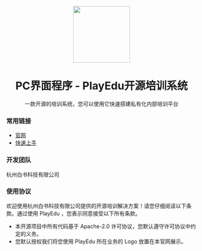 <p align="center">
<img src="https://playedu.xyz/images/index/logo-big.png?v=2023032901" width="150"/>
</p>

<h1 align="center">PC界面程序 - PlayEdu开源培训系统</h1>
<p align="center">一款开源的培训系统，您可以使用它快速搭建私有化内部培训平台</p>

### 常用链接

+ [官网](https://playedu.xyz)
+ [快速上手](https://playedu.xyz/docs/docs/category/pc%E7%95%8C%E9%9D%A2%E7%A8%8B%E5%BA%8F%E5%AE%89%E8%A3%85)

### 开发团队

杭州白书科技有限公司

### 使用协议

欢迎使用杭州白书科技有限公司提供的开源培训解决方案！请您仔细阅读以下条款。通过使用 PlayEdu ，您表示同意接受以下所有条款。

+ 本开源项目中所有代码基于 Apache-2.0 许可协议，您默认遵守许可协议中约定的义务。
+ 您默认授权我们将您使用 PlayEdu 所在业务的 Logo 放置在本官网展示。